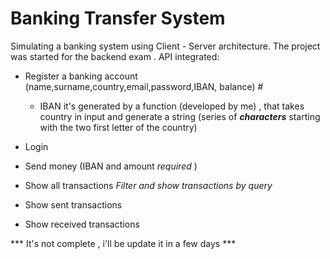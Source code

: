 # Banking Transfer System
Simulating a banking system using Client - Server architecture.
The project was started for the backend exam . 
API integrated: 
- Register a banking account (name,surname,country,email,password,IBAN, balance) #
  - IBAN it's generated by a function (developed by me) , that takes country in input and generate a string (series of ***characters*** starting with the two first letter of the country) 

- Login
- Send money (IBAN and amount *required* )
- Show all transactions
*Filter and show transactions by query*
- Show sent transactions
- Show received transactions 


*** It's not complete , i'll be update it in a few days *** 
